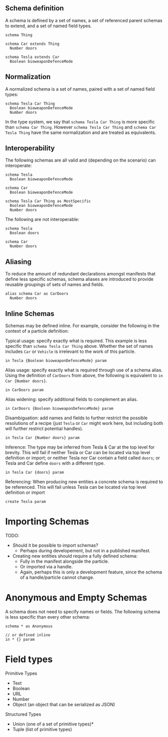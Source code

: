 ## Schema definition

A schema is defined by a set of names, a set of referenced parent schemas to extend, and a set of named field types.

```
schema Thing

schema Car extends Thing
  Number doors

schema Tesla extends Car
  Boolean bioweaponDefenceMode
```

## Normalization

A normalized schema is a set of names, paired with a set of named field types:

```
schema Tesla Car Thing
  Boolean bioweaponDefenceMode
  Number doors
```

In the type system, we say that `schema Tesla Car Thing` is more specific than `schema Car Thing`. However `schema Tesla Car Thing` and `schema Car Tesla Thing` have the same normalization and are treated as equivalents.

## Interoperability

The following schemas are all valid and (depending on the scenario) can interoperate:

```
schema Tesla
  Boolean bioweaponDefenceMode

schema Car
  Boolean bioweaponDefenceMode

schema Tesla Car Thing as MostSpecific
  Boolean bioweaponDefenceMode
  Number doors
```

The following are not interoperable:

```
schema Tesla
  Boolean doors

schema Car
  Number doors
```

## Aliasing

To reduce the amount of redundant declarations amongst manifests that define less specific schemas, schema aliases are introduced to provide reusable groupings of sets of names and fields.

```
alias schema Car as CarDoors
  Number doors
```

## Inline Schemas

Schemas may be defined inline. For example, consider the following in the context of a particle definition:

Typical usage: specify exactly what is required. This example is less specific than `schema Tesla Car Thing` above. Whether the set of names includes `Car` or `Vehicle` is irrelevant to the work of this particle.

```
in Tesla {Boolean bioweaponDefenceMode} param
```

Alias usage: specify exactly what is required through use of a schema alias. Using the definition of `CarDoors` from above, the following is equivalent to `in Car {Number doors}`.

```
in CarDoors param
```

Alias widening: specify additional fields to complement an alias.

```
in CarDoors {Boolean bioweaponDefenceMode} param
```

Disambiguation: add names and fields to further restrict the possible resolutions of a recipe (just `Tesla` or `Car` might work here, but including both will further restrict potential handles).

```
in Tesla Car {Number doors} param
```

Inference: The type may be inferred from Tesla & Car at the top level for brevity. This will fail if neither Tesla or Car can be located via top level definition or import; or neither Tesla nor Car contain a field called `doors`; or Tesla and Car define `doors` with a different type.

```
in Tesla Car {doors} param
```

Referencing: When producing new entities a concrete schema is required to be referenced. This will fail unless Tesla can be located via top level definition or import

```
create Tesla param
```

# Importing Schemas

TODO:
* Should it be possible to import schemas?
  * Perhaps during developement, but not in a published manifest.
* Creating new entities should require a fully defined schema:
  * Fully in the manifest alongside the particle.
  * Or imported via a handle.
   * Again, perhaps this is only a development feature, since the schema of a handle/particle cannot change.

# Anonymous and Empty Schemas

A schema does not need to specify names or fields. The following schema is less specific than every other schema:

```
schema * as Anonymous

// or defined inline
in * {} param
```

# Field types

Primitive Types
* Text
* Boolean
* URL
* Number
* Object (an object that can be serialized as JSON)

Structured Types
* Union (one of a set of primitive types)*
* Tuple (list of primitive types)
